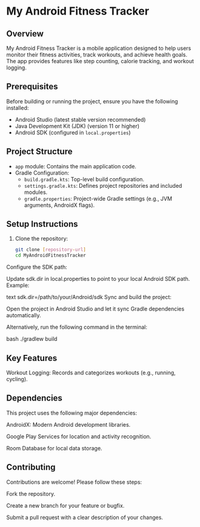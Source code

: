# My Android Fitness Tracker

## Overview
My Android Fitness Tracker is a mobile application designed to help users monitor their fitness activities, track workouts, and achieve health goals. The app provides features like step counting, calorie tracking, and workout logging.

## Prerequisites
Before building or running the project, ensure you have the following installed:
- Android Studio (latest stable version recommended)
- Java Development Kit (JDK) (version 11 or higher)
- Android SDK (configured in `local.properties`)

## Project Structure
- `app` module: Contains the main application code.
- Gradle Configuration:
  - `build.gradle.kts`: Top-level build configuration.
  - `settings.gradle.kts`: Defines project repositories and included modules.
  - `gradle.properties`: Project-wide Gradle settings (e.g., JVM arguments, AndroidX flags).

## Setup Instructions
1. Clone the repository:
   ```bash
   git clone [repository-url]
   cd MyAndroidFitnessTracker
Configure the SDK path:

Update sdk.dir in local.properties to point to your local Android SDK path. Example:

text
sdk.dir=/path/to/your/Android/sdk
Sync and build the project:

Open the project in Android Studio and let it sync Gradle dependencies automatically.

Alternatively, run the following command in the terminal:

bash
./gradlew build
## Key Features

Workout Logging: Records and categorizes workouts (e.g., running, cycling).

## Dependencies
This project uses the following major dependencies:

AndroidX: Modern Android development libraries.

Google Play Services for location and activity recognition.

Room Database for local data storage.

## Contributing
Contributions are welcome! Please follow these steps:

Fork the repository.

Create a new branch for your feature or bugfix.

Submit a pull request with a clear description of your changes.
